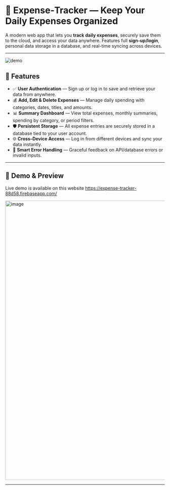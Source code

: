 # 💸 Expense‑Tracker — Keep Your Daily Expenses Organized

A modern web app that lets you **track daily expenses**, securely save them to the cloud, and access your data anywhere. Features full **sign-up/login**, personal data storage in a database, and real-time syncing across devices.

---

![demo](https://camo.githubusercontent.com/fde75d5de9c3c4f0ecda42f06636144e0d517bb03b6b8714852b9464cd44e9b4/68747470733a2f2f36342e6d656469612e74756d626c722e636f6d2f31336432633735336565643932393039376363313362626231643365343832632f363734343138303033323737363666632d39362f733139323078313038302f666536376636653766656161663638326161383463643032383063626234656564323465396465612e676966)

## 🧾 Features

- ✅ **User Authentication** — Sign up or log in to save and retrieve your data from anywhere.
- 💰 **Add, Edit & Delete Expenses** — Manage daily spending with categories, dates, titles, and amounts.
- 📊 **Summary Dashboard** — View total expenses, monthly summaries, spending by category, or period filters.
- 🛡️ **Persistent Storage** — All expense entries are securely stored in a database tied to your user account.
- 🌐 **Cross–Device Access** — Log in from different devices and sync your data instantly.
- 🚨 **Smart Error Handling** — Graceful feedback on API/database errors or invalid inputs.

---

## 🧩 Demo & Preview
Live demo is available on this website
https://expense-tracker-88d58.firebaseapp.com/


<img width="900" height="882" alt="image" src="https://github.com/user-attachments/assets/afaa373f-d760-4507-b0ec-2da786584d53" />



---
